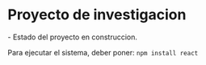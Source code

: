 <h1>Proyecto de investigacion</h1>
- Estado del proyecto en construccion.

Para ejecutar el sistema, deber poner: 
```npm install react```
